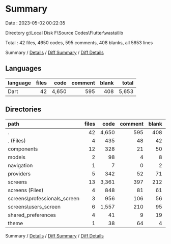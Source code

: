 # Summary

Date : 2023-05-02 00:22:35

Directory g:\\Local Disk F\\Source Codes\\Flutter\\wasta\\lib

Total : 42 files,  4650 codes, 595 comments, 408 blanks, all 5653 lines

Summary / [Details](details.md) / [Diff Summary](diff.md) / [Diff Details](diff-details.md)

## Languages
| language | files | code | comment | blank | total |
| :--- | ---: | ---: | ---: | ---: | ---: |
| Dart | 42 | 4,650 | 595 | 408 | 5,653 |

## Directories
| path | files | code | comment | blank | total |
| :--- | ---: | ---: | ---: | ---: | ---: |
| . | 42 | 4,650 | 595 | 408 | 5,653 |
| . (Files) | 4 | 435 | 48 | 42 | 525 |
| components | 12 | 328 | 21 | 50 | 399 |
| models | 2 | 98 | 4 | 8 | 110 |
| navigation | 1 | 7 | 0 | 2 | 9 |
| providers | 5 | 342 | 52 | 71 | 465 |
| screens | 13 | 3,361 | 397 | 212 | 3,970 |
| screens (Files) | 4 | 848 | 81 | 61 | 990 |
| screens\\professionals_screen | 3 | 956 | 106 | 56 | 1,118 |
| screens\\users_screen | 6 | 1,557 | 210 | 95 | 1,862 |
| shared_preferences | 4 | 41 | 9 | 19 | 69 |
| theme | 1 | 38 | 64 | 4 | 106 |

Summary / [Details](details.md) / [Diff Summary](diff.md) / [Diff Details](diff-details.md)